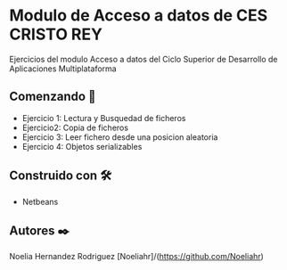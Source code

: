 # Modulo de Acceso a datos de CES CRISTO REY

Ejercicios del modulo Acceso a datos del Ciclo Superior de Desarrollo de Aplicaciones Multiplataforma
## Comenzando 🚀
* Ejercicio 1: Lectura y Busquedad de ficheros
* Ejercicio2: Copia de ficheros
* Ejercicio 3: Leer fichero desde una posicion aleatoria
* Ejercicio 4: Objetos serializables
## Construido con 🛠️
* Netbeans

## Autores ✒️

Noelia Hernandez Rodriguez [Noeliahr]/(https://github.com/Noeliahr)